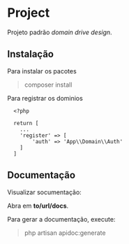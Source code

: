 # Project

Projeto padrão _domain drive design_.

## Instalação

Para instalar os pacotes

> composer install

Para registrar os dominios

```$php
  <?php

  return [
    ...
    'register' => [
        'auth' => 'App\\Domain\\Auth'
    ]
  ]
```

## Documentação

Visualizar socumentação:

Abra em **to/url/docs**.

Para gerar a documentação, execute:

> php artisan apidoc:generate
